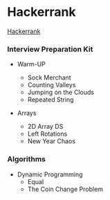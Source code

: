 # Hackerrank
[Hackerrank](https://www.hackerrank.com/)   

### Interview Preparation Kit
- Warm-UP
    - Sock Merchant
    - Counting Valleys
    - Jumping on the Clouds
    - Repeated String  

- Arrays
    - 2D Array DS 
    - Left Rotations  
    - New Year Chaos

### Algorithms
- Dynamic Programming
    - Equal
    - The Coin Change Problem



